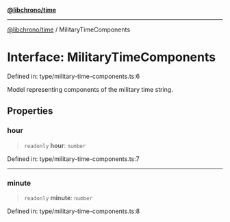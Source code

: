 [**@libchrono/time**](../README.md)

***

[@libchrono/time](../globals.md) / MilitaryTimeComponents

# Interface: MilitaryTimeComponents

Defined in: type/military-time-components.ts:6

Model representing components of the military time string.

## Properties

### hour

> `readonly` **hour**: `number`

Defined in: type/military-time-components.ts:7

***

### minute

> `readonly` **minute**: `number`

Defined in: type/military-time-components.ts:8
